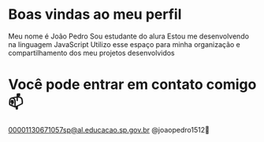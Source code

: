 # Boas vindas ao meu perfil
Meu nome é João Pedro
Sou estudante do alura
Estou me desenvolvendo na linguagem JavaScript
Utilizo esse espaço para minha organização e compartilhamento dos meu projetos desenvolvidos

# Você pode entrar em contato comigo 📫
00001130671057sp@al.educacao.sp.gov.br
@joaopedro1512👑
